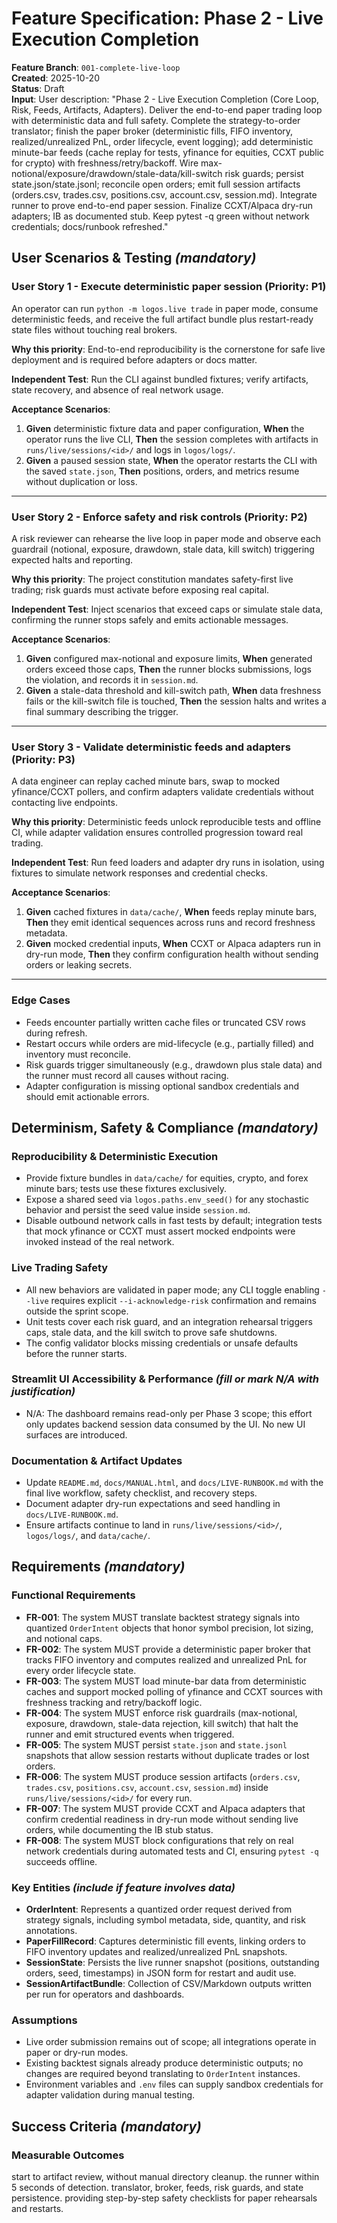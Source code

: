 # Feature Specification: Phase 2 - Live Execution Completion

**Feature Branch**: `001-complete-live-loop`  
**Created**: 2025-10-20  
**Status**: Draft  
**Input**: User description: "Phase 2 - Live Execution Completion (Core Loop, Risk, Feeds, Artifacts, Adapters). Deliver the end-to-end paper trading loop with deterministic data and full safety. Complete the strategy-to-order translator; finish the paper broker (deterministic fills, FIFO inventory, realized/unrealized PnL, order lifecycle, event logging); add deterministic minute-bar feeds (cache replay for tests, yfinance for equities, CCXT public for crypto) with freshness/retry/backoff. Wire max-notional/exposure/drawdown/stale-data/kill-switch risk guards; persist state.json/state.jsonl; reconcile open orders; emit full session artifacts (orders.csv, trades.csv, positions.csv, account.csv, session.md). Integrate runner to prove end-to-end paper session. Finalize CCXT/Alpaca dry-run adapters; IB as documented stub. Keep pytest -q green without network credentials; docs/runbook refreshed."

## User Scenarios & Testing *(mandatory)*

### User Story 1 - Execute deterministic paper session (Priority: P1)

An operator can run `python -m logos.live trade` in paper mode, consume deterministic feeds, and
receive the full artifact bundle plus restart-ready state files without touching real brokers.

**Why this priority**: End-to-end reproducibility is the cornerstone for safe live deployment and is
required before adapters or docs matter.

**Independent Test**: Run the CLI against bundled fixtures; verify artifacts, state recovery, and
absence of real network usage.

**Acceptance Scenarios**:

1. **Given** deterministic fixture data and paper configuration, **When** the operator runs the live
   CLI, **Then** the session completes with artifacts in `runs/live/sessions/<id>/` and logs in
   `logos/logs/`.
2. **Given** a paused session state, **When** the operator restarts the CLI with the saved
   `state.json`, **Then** positions, orders, and metrics resume without duplication or loss.

---

### User Story 2 - Enforce safety and risk controls (Priority: P2)

A risk reviewer can rehearse the live loop in paper mode and observe each guardrail (notional,
exposure, drawdown, stale data, kill switch) triggering expected halts and reporting.

**Why this priority**: The project constitution mandates safety-first live trading; risk guards must
activate before exposing real capital.

**Independent Test**: Inject scenarios that exceed caps or simulate stale data, confirming the
runner stops safely and emits actionable messages.

**Acceptance Scenarios**:

1. **Given** configured max-notional and exposure limits, **When** generated orders exceed those
   caps, **Then** the runner blocks submissions, logs the violation, and records it in
   `session.md`.
2. **Given** a stale-data threshold and kill-switch path, **When** data freshness fails or the
   kill-switch file is touched, **Then** the session halts and writes a final summary describing the
   trigger.

---

### User Story 3 - Validate deterministic feeds and adapters (Priority: P3)

A data engineer can replay cached minute bars, swap to mocked yfinance/CCXT pollers, and confirm
adapters validate credentials without contacting live endpoints.

**Why this priority**: Deterministic feeds unlock reproducible tests and offline CI, while adapter
validation ensures controlled progression toward real trading.

**Independent Test**: Run feed loaders and adapter dry runs in isolation, using fixtures to
simulate network responses and credential checks.

**Acceptance Scenarios**:

1. **Given** cached fixtures in `data/cache/`, **When** feeds replay minute bars, **Then** they emit
   identical sequences across runs and record freshness metadata.
2. **Given** mocked credential inputs, **When** CCXT or Alpaca adapters run in dry-run mode,
   **Then** they confirm configuration health without sending orders or leaking secrets.

---

### Edge Cases

- Feeds encounter partially written cache files or truncated CSV rows during refresh.
- Restart occurs while orders are mid-lifecycle (e.g., partially filled) and inventory must reconcile.
- Risk guards trigger simultaneously (e.g., drawdown plus stale data) and the runner must record all
  causes without racing.
- Adapter configuration is missing optional sandbox credentials and should emit actionable errors.

## Determinism, Safety & Compliance *(mandatory)*

### Reproducibility & Deterministic Execution
- Provide fixture bundles in `data/cache/` for equities, crypto, and forex minute bars; tests use
  these fixtures exclusively.
- Expose a shared seed via `logos.paths.env_seed()` for any stochastic behavior and persist the
  seed value inside `session.md`.
- Disable outbound network calls in fast tests by default; integration tests that mock yfinance or
  CCXT must assert mocked endpoints were invoked instead of the real network.

### Live Trading Safety
- All new behaviors are validated in paper mode; any CLI toggle enabling `--live` requires explicit
  `--i-acknowledge-risk` confirmation and remains outside the sprint scope.
- Unit tests cover each risk guard, and an integration rehearsal triggers caps, stale data, and the
  kill switch to prove safe shutdowns.
- The config validator blocks missing credentials or unsafe defaults before the runner starts.

### Streamlit UI Accessibility & Performance *(fill or mark N/A with justification)*
- N/A: The dashboard remains read-only per Phase 3 scope; this effort only updates backend session
  data consumed by the UI. No new UI surfaces are introduced.

### Documentation & Artifact Updates
- Update `README.md`, `docs/MANUAL.html`, and `docs/LIVE-RUNBOOK.md` with the final live workflow,
  safety checklist, and recovery steps.
- Document adapter dry-run expectations and seed handling in `docs/LIVE-RUNBOOK.md`.
- Ensure artifacts continue to land in `runs/live/sessions/<id>/`, `logos/logs/`, and
  `data/cache/`.

## Requirements *(mandatory)*

### Functional Requirements

- **FR-001**: The system MUST translate backtest strategy signals into quantized `OrderIntent`
  objects that honor symbol precision, lot sizing, and notional caps.
- **FR-002**: The system MUST provide a deterministic paper broker that tracks FIFO inventory and
  computes realized and unrealized PnL for every order lifecycle state.
- **FR-003**: The system MUST load minute-bar data from deterministic caches and support mocked
  polling of yfinance and CCXT sources with freshness tracking and retry/backoff logic.
- **FR-004**: The system MUST enforce risk guardrails (max-notional, exposure, drawdown,
  stale-data rejection, kill switch) that halt the runner and emit structured events when triggered.
- **FR-005**: The system MUST persist `state.json` and `state.jsonl` snapshots that allow session
  restarts without duplicate trades or lost orders.
- **FR-006**: The system MUST produce session artifacts (`orders.csv`, `trades.csv`, `positions.csv`,
  `account.csv`, `session.md`) inside `runs/live/sessions/<id>/` for every run.
- **FR-007**: The system MUST provide CCXT and Alpaca adapters that confirm credential readiness in
  dry-run mode without sending live orders, while documenting the IB stub status.
- **FR-008**: The system MUST block configurations that rely on real network credentials during
  automated tests and CI, ensuring `pytest -q` succeeds offline.

### Key Entities *(include if feature involves data)*

- **OrderIntent**: Represents a quantized order request derived from strategy signals, including
  symbol metadata, side, quantity, and risk annotations.
- **PaperFillRecord**: Captures deterministic fill events, linking orders to FIFO inventory updates
  and realized/unrealized PnL snapshots.
- **SessionState**: Persists the live runner snapshot (positions, outstanding orders, seed,
  timestamps) in JSON form for restart and audit use.
- **SessionArtifactBundle**: Collection of CSV/Markdown outputs written per run for operators and
  dashboards.

### Assumptions

- Live order submission remains out of scope; all integrations operate in paper or dry-run modes.
- Existing backtest signals already produce deterministic outputs; no changes are required beyond
  translating to `OrderIntent` instances.
- Environment variables and `.env` files can supply sandbox credentials for adapter validation
  during manual testing.

## Success Criteria *(mandatory)*

### Measurable Outcomes

  start to artifact review, without manual directory cleanup.
  the runner within 5 seconds of detection.
  translator, broker, feeds, risk guards, and state persistence.
  providing step-by-step safety checklists for paper rehearsals and restarts.
